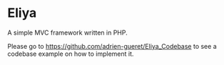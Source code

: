 Eliya
=====

A simple MVC framework written in PHP.

Please go to https://github.com/adrien-gueret/Eliya_Codebase to see a codebase example on how to implement it.
